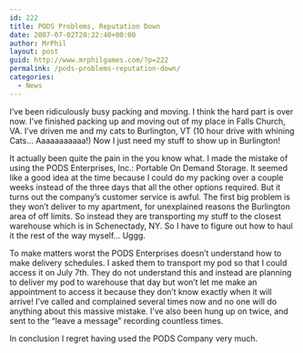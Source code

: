 ```yaml
---
id: 222
title: PODS Problems, Reputation Down
date: 2007-07-02T20:22:40+00:00
author: MrPhil
layout: post
guid: http://www.mrphilgames.com/?p=222
permalink: /pods-problems-reputation-down/
categories:
  - News
---
```

I&#8217;ve been ridiculously busy packing and moving. I think the hard part is over now. I&#8217;ve finished packing up and moving out of my place in Falls Church, VA. I&#8217;ve driven me and my cats to Burlington, VT (10 hour drive with whining Cats… Aaaaaaaaaaa!) Now I just need my stuff to show up in Burlington!

It actually been quite the pain in the you know what. I made the mistake of using the PODS Enterprises, Inc.: Portable On Demand Storage. It seemed like a good idea at the time because I could do my packing over a couple weeks instead of the three days that all the other options required. But it turns out the company&#8217;s customer service is awful. The first big problem is they won&#8217;t deliver to my apartment, for unexplained reasons the Burlington area of off limits. So instead they are transporting my stuff to the closest warehouse which is in Schenectady, NY. So I have to figure out how to haul it the rest of the way myself&#8230; Uggg.

To make matters worst the PODS Enterprises doesn&#8217;t understand how to make delivery schedules. I asked them to transport my pod so that I could access it on July 7th. They do not understand this and instead are planning to deliver my pod to warehouse that day but won&#8217;t let me make an appointment to access it because they don&#8217;t know exactly when it will arrive! I&#8217;ve called and complained several times now and no one will do anything about this massive mistake. I&#8217;ve also been hung up on twice, and sent to the &#8220;leave a message&#8221; recording countless times.

In conclusion I regret having used the PODS Company very much.